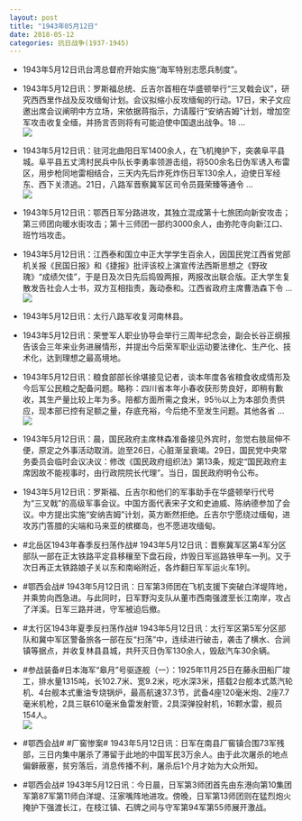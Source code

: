 ```yaml
---
layout: post
title: "1943年05月12日"
date: 2018-05-12
categories: 抗日战争(1937-1945)
---
```


<meta name="referrer" content="no-referrer" />

- 1943年5月12日讯台湾总督府开始实施“海军特别志愿兵制度”。 

- 1943年5月12日讯：罗斯福总统、丘吉尔首相在华盛顿举行“三叉戟会议”，研究西西里作战及反攻缅甸计划。会议拟缩小反攻缅甸的行动。17日，宋子文应邀出席会议阐明中方立场，宋依据蒋指示，力请履行“安纳吉姆”计划，增加空军攻击收复全缅，并扬言否则将有可能迫使中国退出战争。18 ... <br/><img src="https://wx1.sinaimg.cn/large/aca367d8ly1fr8wkkfetpj20c80bx0sw.jpg" />

- 1943年5月12日讯：驻河北曲阳日军1400余人，在飞机掩护下，突袭阜平县城。阜平县五丈湾村民兵中队长李勇率领游击组，将500余名日伪军诱入布雷区，用步枪同地雷相结合，三天内先后炸死炸伤日军130余人，迫使日军经东、西下关溃逃。21日，八路军晋察冀军区司令员聂荣臻等通令 ... <br/><img src="https://wx2.sinaimg.cn/large/aca367d8ly1fr8uu4ebcxj20c809zmx9.jpg" />

- 1943年5月12日讯：鄂西日军分路进攻，其独立混成第十七旅团向新安攻击；第三师团向暖水街攻击；第十三师团一部约3000余人，由弥陀寺向新江口、班竹垱攻击。 

- 1943年5月12日讯：江西泰和国立中正大学学生百余人，因国民党江西省党部机关报《民国日报》和《捷报》批评该校上演宣传法西斯思想之《野玫瑰》“成绩欠佳”，于是日及次日先后捣毁两报，两报改出联合版。正大学生复散发告社会人士书，双方互相指责，轰动泰和。江西省政府主席曹浩森下令 ... <br/><img src="https://wx4.sinaimg.cn/large/aca367d8ly1fr8rd9npysj20c80cw0sw.jpg" />

- 1943年5月12日讯：太行八路军收复河南林县。 

- 1943年5月12日讯：荣誉军人职业协导会举行三周年纪念会，副会长谷正纲报告该会三年来业务进展情形，并提出今后荣军职业运动要法律化、生产化、技术化，达到理想之最高境地。 

- 1943年5月12日讯：粮食部部长徐堪接见记者，谈本年度各省粮食收成情形及今后军公民粮之配备问题。略称：四川省本年小春收获形势良好，即稍有歉收，其生产量比较上年为多。陪都方面所需之食米，95％以上为本部负责供应，现本部已控有足额之量，存底充裕，今后绝不至发生问题。其他各省 ... <br/><img src="https://wx4.sinaimg.cn/large/aca367d8ly1fr8m5y1l2oj20c80bxdfz.jpg" />

- 1943年5月12日讯：晨，国民政府主席林森准备接见外宾时，忽觉右肢屈伸不便，原定之外事活动取消。迨至26日，心脏渐呈衰竭。29日，国民党中央常务委员会临时会议决议：修改《国民政府组织法》第13条，规定“国民政府主席因故不能视事时，由行政院院长代理”。当日，国民政府明令公布。 

- 1943年5月12日讯：罗斯福、丘吉尔和他们的军事助手在华盛顿举行代号为“三叉戟”的高级军事会议。中国方面代表宋子文和史迪威、陈纳德参加了会议。中方提出实施“安纳吉姆”计划，英方断然拒绝。丘吉尔宁愿绕过缅甸，进攻苏门答腊的尖端和马来亚的槟榔岛，也不愿进攻缅甸。 

- #北岳区1943年春季反扫荡作战# 1943年5月12日讯：晋察冀军区第4军分区部队一部在正太铁路平定县移穰至下盘石段，炸毁日军巡路铁甲车一列。又于次日再正太铁路娘子关以东和南峪附近，各炸翻日军军运火车1列。 

- #鄂西会战# 1943年5月12日讯：日军第3师团在飞机支援下突破白洋堤阵地，并乘势向西急进。与此同时，日军野沟支队从董市西南强渡至长江南岸，攻占了洋溪。日军三路并进，守军被迫后撤。 

- #太行区1943年夏季反扫荡作战# 1943年5月12日讯：太行军区第5军分区部队和冀中军区警备旅各一部在反“扫荡”中，连续进行破击，袭击了横水、合涧镇等据点，并收复林县县城，共歼灭日伪军130余人，毁敌汽车30余辆。 

- #参战装备#日本海军“皋月”号驱逐舰（一）：1925年11月25日在藤永田船厂竣工，排水量1315吨，长102.7米、宽9.2米，吃水深3米，搭载2台舰本式蒸汽轮机、4台舰本式重油专烧锅炉，最高航速37.3节，武备4座120毫米炮、2座7.7毫米机枪，2具三联610毫米鱼雷发射管，2具深弹投射机，16颗水雷，舰员154人。 <br/><img src="https://wx3.sinaimg.cn/large/aca367d8ly1fr8brixwz9j20ct0e976n.jpg" />

- #鄂西会战# #厂窖惨案# 1943年5月12日讯：日军在南县厂窖镇合围73军残部，三日内集中屠杀了滞留于此地的中国军民3万余人。由于此次屠杀的地点偏僻蔽塞，贫穷落后，消息传播不利，屠杀后1个月才始为大众所知。 

- #鄂西会战# 1943年5月12日讯：今日晨，日军第3师团首先由东港向第10集团军第87军第11师白洋堤、汪家嘴阵地进攻。傍晚，日军第13师团则在猛烈炮火掩护下强渡长江，在枝江镇、石牌之间与守军第94军第55师展开激战。 

